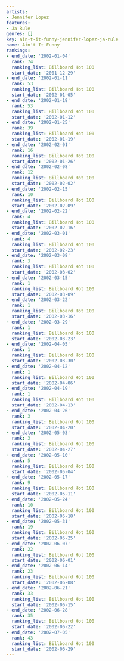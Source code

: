 ```yaml
---
artists:
- Jennifer Lopez
features:
- Ja Rule
genres: []
key: ain-t-it-funny-jennifer-lopez-ja-rule
name: Ain't It Funny
rankings:
- end_date: '2002-01-04'
  rank: 74
  ranking_list: Billboard Hot 100
  start_date: '2001-12-29'
- end_date: '2002-01-11'
  rank: 53
  ranking_list: Billboard Hot 100
  start_date: '2002-01-05'
- end_date: '2002-01-18'
  rank: 53
  ranking_list: Billboard Hot 100
  start_date: '2002-01-12'
- end_date: '2002-01-25'
  rank: 39
  ranking_list: Billboard Hot 100
  start_date: '2002-01-19'
- end_date: '2002-02-01'
  rank: 16
  ranking_list: Billboard Hot 100
  start_date: '2002-01-26'
- end_date: '2002-02-08'
  rank: 12
  ranking_list: Billboard Hot 100
  start_date: '2002-02-02'
- end_date: '2002-02-15'
  rank: 10
  ranking_list: Billboard Hot 100
  start_date: '2002-02-09'
- end_date: '2002-02-22'
  rank: 4
  ranking_list: Billboard Hot 100
  start_date: '2002-02-16'
- end_date: '2002-03-01'
  rank: 4
  ranking_list: Billboard Hot 100
  start_date: '2002-02-23'
- end_date: '2002-03-08'
  rank: 3
  ranking_list: Billboard Hot 100
  start_date: '2002-03-02'
- end_date: '2002-03-15'
  rank: 1
  ranking_list: Billboard Hot 100
  start_date: '2002-03-09'
- end_date: '2002-03-22'
  rank: 1
  ranking_list: Billboard Hot 100
  start_date: '2002-03-16'
- end_date: '2002-03-29'
  rank: 1
  ranking_list: Billboard Hot 100
  start_date: '2002-03-23'
- end_date: '2002-04-05'
  rank: 1
  ranking_list: Billboard Hot 100
  start_date: '2002-03-30'
- end_date: '2002-04-12'
  rank: 1
  ranking_list: Billboard Hot 100
  start_date: '2002-04-06'
- end_date: '2002-04-19'
  rank: 1
  ranking_list: Billboard Hot 100
  start_date: '2002-04-13'
- end_date: '2002-04-26'
  rank: 3
  ranking_list: Billboard Hot 100
  start_date: '2002-04-20'
- end_date: '2002-05-03'
  rank: 3
  ranking_list: Billboard Hot 100
  start_date: '2002-04-27'
- end_date: '2002-05-10'
  rank: 5
  ranking_list: Billboard Hot 100
  start_date: '2002-05-04'
- end_date: '2002-05-17'
  rank: 9
  ranking_list: Billboard Hot 100
  start_date: '2002-05-11'
- end_date: '2002-05-24'
  rank: 10
  ranking_list: Billboard Hot 100
  start_date: '2002-05-18'
- end_date: '2002-05-31'
  rank: 19
  ranking_list: Billboard Hot 100
  start_date: '2002-05-25'
- end_date: '2002-06-07'
  rank: 22
  ranking_list: Billboard Hot 100
  start_date: '2002-06-01'
- end_date: '2002-06-14'
  rank: 23
  ranking_list: Billboard Hot 100
  start_date: '2002-06-08'
- end_date: '2002-06-21'
  rank: 33
  ranking_list: Billboard Hot 100
  start_date: '2002-06-15'
- end_date: '2002-06-28'
  rank: 35
  ranking_list: Billboard Hot 100
  start_date: '2002-06-22'
- end_date: '2002-07-05'
  rank: 43
  ranking_list: Billboard Hot 100
  start_date: '2002-06-29'
---
```


